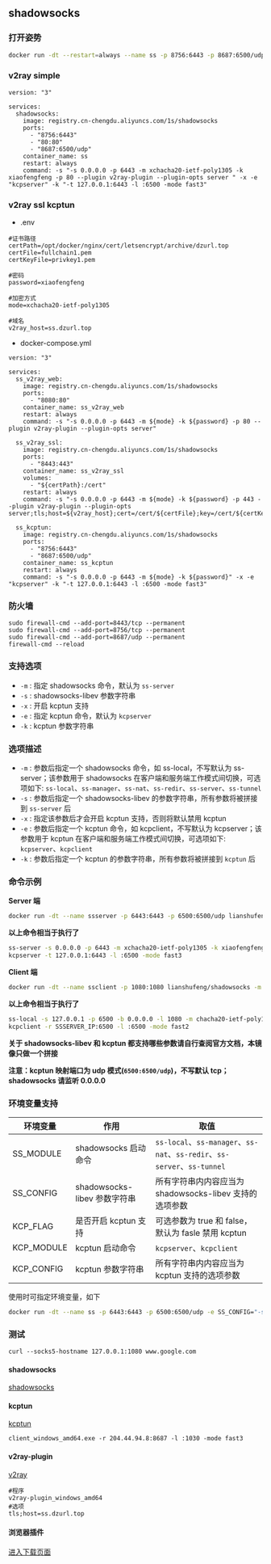 ## shadowsocks

### 打开姿势

``` sh
docker run -dt --restart=always --name ss -p 8756:6443 -p 8687:6500/udp lianshufeng/shadowsocks -s "-s 0.0.0.0 -p 6443 -m xchacha20-ietf-poly1305 -k xiaofengfeng" -x -e "kcpserver" -k "-t 127.0.0.1:6443 -l :6500 -mode fast3"
```

### v2ray simple
````shell
version: "3"

services:
  shadowsocks:
    image: registry.cn-chengdu.aliyuncs.com/1s/shadowsocks
    ports:
      - "8756:6443"
      - "80:80"
      - "8687:6500/udp"
    container_name: ss
    restart: always
    command: -s "-s 0.0.0.0 -p 6443 -m xchacha20-ietf-poly1305 -k xiaofengfeng -p 80 --plugin v2ray-plugin --plugin-opts server " -x -e "kcpserver" -k "-t 127.0.0.1:6443 -l :6500 -mode fast3"
````

### v2ray ssl kcptun
- .env
````shell
#证书路径
certPath=/opt/docker/nginx/cert/letsencrypt/archive/dzurl.top
certFile=fullchain1.pem
certKeyFile=privkey1.pem

#密码
password=xiaofengfeng

#加密方式
mode=xchacha20-ietf-poly1305

#域名
v2ray_host=ss.dzurl.top
````
- docker-compose.yml
````shell
version: "3"

services:
  ss_v2ray_web:
    image: registry.cn-chengdu.aliyuncs.com/1s/shadowsocks
    ports:
      - "8080:80"
    container_name: ss_v2ray_web
    restart: always
    command: -s "-s 0.0.0.0 -p 6443 -m ${mode} -k ${password} -p 80 --plugin v2ray-plugin --plugin-opts server"

  ss_v2ray_ssl:
    image: registry.cn-chengdu.aliyuncs.com/1s/shadowsocks
    ports:
      - "8443:443"
    container_name: ss_v2ray_ssl
    volumes:
      - "${certPath}:/cert"
    restart: always
    command: -s "-s 0.0.0.0 -p 6443 -m ${mode} -k ${password} -p 443 --plugin v2ray-plugin --plugin-opts server;tls;host=${v2ray_host};cert=/cert/${certFile};key=/cert/${certKeyFile}"

  ss_kcptun:
    image: registry.cn-chengdu.aliyuncs.com/1s/shadowsocks
    ports:
      - "8756:6443"
      - "8687:6500/udp"
    container_name: ss_kcptun
    restart: always
    command: -s "-s 0.0.0.0 -p 6443 -m ${mode} -k ${password}" -x -e "kcpserver" -k "-t 127.0.0.1:6443 -l :6500 -mode fast3"
````


### 防火墙
````shell
sudo firewall-cmd --add-port=8443/tcp --permanent
sudo firewall-cmd --add-port=8756/tcp --permanent
sudo firewall-cmd --add-port=8687/udp --permanent
firewall-cmd --reload 
````

### 支持选项

- `-m` : 指定 shadowsocks 命令，默认为 `ss-server`
- `-s` : shadowsocks-libev 参数字符串
- `-x` : 开启 kcptun 支持
- `-e` : 指定 kcptun 命令，默认为 `kcpserver` 
- `-k` : kcptun 参数字符串

### 选项描述

- `-m` : 参数后指定一个 shadowsocks 命令，如 ss-local，不写默认为 ss-server；该参数用于 shadowsocks 在客户端和服务端工作模式间切换，可选项如下: `ss-local`、`ss-manager`、`ss-nat`、`ss-redir`、`ss-server`、`ss-tunnel`
- `-s` : 参数后指定一个 shadowsocks-libev 的参数字符串，所有参数将被拼接到 `ss-server` 后
- `-x` : 指定该参数后才会开启 kcptun 支持，否则将默认禁用 kcptun
- `-e` : 参数后指定一个 kcptun 命令，如 kcpclient，不写默认为 kcpserver；该参数用于 kcptun 在客户端和服务端工作模式间切换，可选项如下: `kcpserver`、`kcpclient`
- `-k` : 参数后指定一个 kcptun 的参数字符串，所有参数将被拼接到 `kcptun` 后

### 命令示例

**Server 端**

``` sh
docker run -dt --name ssserver -p 6443:6443 -p 6500:6500/udp lianshufeng/shadowsocks -m "ss-server" -s "-s 0.0.0.0 -p 6443 -m chacha20-ietf-poly1305 -k test123" -x -e "kcpserver" -k "-t 127.0.0.1:6443 -l :6500 -mode fast3"
```

**以上命令相当于执行了**

``` sh
ss-server -s 0.0.0.0 -p 6443 -m xchacha20-ietf-poly1305 -k xiaofengfeng
kcpserver -t 127.0.0.1:6443 -l :6500 -mode fast3
```

**Client 端**

``` sh
docker run -dt --name ssclient -p 1080:1080 lianshufeng/shadowsocks -m "ss-local" -s "-s 127.0.0.1 -p 6500 -b 0.0.0.0 -l 1080 -m chacha20-ietf-poly1305 -k test123" -x -e "kcpclient" -k "-r SSSERVER_IP:6500 -l :6500 -mode fast2"
```

**以上命令相当于执行了** 

``` sh
ss-local -s 127.0.0.1 -p 6500 -b 0.0.0.0 -l 1080 -m chacha20-ietf-poly1305 -k test123
kcpclient -r SSSERVER_IP:6500 -l :6500 -mode fast2
```

**关于 shadowsocks-libev 和 kcptun 都支持哪些参数请自行查阅官方文档，本镜像只做一个拼接**

**注意：kcptun 映射端口为 udp 模式(`6500:6500/udp`)，不写默认 tcp；shadowsocks 请监听 0.0.0.0**


### 环境变量支持


|环境变量|作用|取值|
|-------|---|---|
|SS_MODULE|shadowsocks 启动命令| `ss-local`、`ss-manager`、`ss-nat`、`ss-redir`、`ss-server`、`ss-tunnel`|
|SS_CONFIG|shadowsocks-libev 参数字符串|所有字符串内内容应当为 shadowsocks-libev 支持的选项参数|
|KCP_FLAG|是否开启 kcptun 支持|可选参数为 true 和 false，默认为 fasle 禁用 kcptun|
|KCP_MODULE|kcptun 启动命令| `kcpserver`、`kcpclient`|
|KCP_CONFIG|kcptun 参数字符串|所有字符串内内容应当为 kcptun 支持的选项参数|


使用时可指定环境变量，如下

``` sh
docker run -dt --name ss -p 6443:6443 -p 6500:6500/udp -e SS_CONFIG="-s 0.0.0.0 -p 6443 -m chacha20-ietf-poly1305 -k test123" -e KCP_MODULE="kcpserver" -e KCP_CONFIG="-t 127.0.0.1:6443 -l :6500 -mode fast2" -e KCP_FLAG="true" lianshufeng/shadowsocks
```


### 测试
````shell
curl --socks5-hostname 127.0.0.1:1080 www.google.com
````

#### shadowsocks
[shadowsocks](https://github.com/shadowsocks/shadowsocks-windows/releases/)

#### kcptun
[kcptun](https://github.com/xtaci/kcptun/releases)
````shell
client_windows_amd64.exe -r 204.44.94.8:8687 -l :1030 -mode fast3
````

####  v2ray-plugin
[v2ray](https://github.com/shadowsocks/v2ray-plugin/releases)
````shell
#程序
v2ray-plugin_windows_amd64
#选项
tls;host=ss.dzurl.top
````


#### 浏览器插件
[进入下载页面](https://github.com/FelisCatus/SwitchyOmega/releases)


